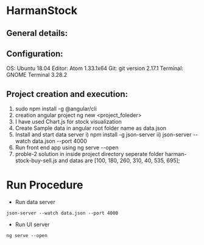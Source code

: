 # HarmanStock

## General details:

Configuration:
--------------
OS: Ubuntu 18.04
Editor: Atom 1.33.1x64
Git: git version 2.17.1
Terminal: GNOME Terminal 3.28.2

Project creation and execution:
-------------------------------
1) sudo npm install -g @angular/cli
2) creation angular project ng new <project_foleder>
3) I have used Chart.js for stock visualization
4) Create Sample data in angular root folder name as data.json
5) Install and start data server 
   i) npm install -g json-server
  ii) json-server --watch data.json --port 4000
6) Run front end app using ng serve --open 
7) proble-2 solution in inside project directory seperate folder harman-stock-buy-sell.js and datas are [100, 180, 260, 310, 40, 535, 695];

# Run Procedure

* Run data server

`json-server --watch data.json --port 4000`

* Run UI server

`ng serve --open`

